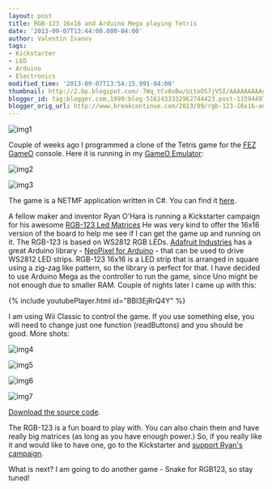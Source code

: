 ```yaml
---
layout: post
title: RGB-123 16x16 and Arduino Mega playing Tetris
date: '2013-09-07T13:44:00.000-04:00'
author: Valentin Ivanov
tags:
- Kickstarter
- LED
- Arduino
- Electronics
modified_time: '2013-09-07T13:54:15.991-04:00'
thumbnail: http://2.bp.blogspot.com/-7Wq_tCv0xBw/UitoOS7jV5I/AAAAAAAAAgg/GpkHz_Yz5Tw/s72-c/matrix.jpg
blogger_id: tag:blogger.com,1999:blog-5161433332962744423.post-1159449799765783067
blogger_orig_url: http://www.breakcontinue.com/2013/09/rgb-123-16x16-and-arduino-mega-playing.html
---
```

![img1](http://2.bp.blogspot.com/-7Wq_tCv0xBw/UitoOS7jV5I/AAAAAAAAAgg/GpkHz_Yz5Tw/s1600/matrix.jpg)

Couple of weeks ago I programmed a clone of the Tetris game for the [FEZ GameO](https://www.ghielectronics.com/catalog/product/448) console. Here it is running in my [GameO Emulator](https://www.ghielectronics.com/community/codeshare/entry/776):

![img2](http://4.bp.blogspot.com/-urU3azbJwec/UitYScw88mI/AAAAAAAAAfo/9SM-CCF37bM/s1600/1.jpg)

![img3](http://1.bp.blogspot.com/-JovH6VyssKs/UitYSTtpOSI/AAAAAAAAAfk/Wtt6xuC6LM0/s1600/4.jpg)

The game is a NETMF application written in C#. You can find it [here](https://www.ghielectronics.com/community/codeshare/entry/777).

A fellow maker and inventor Ryan O'Hara is running a Kickstarter campaign for his awesome [RGB-123 Led Matrices](http://www.kickstarter.com/projects/311408456/rgb-123-led-matrices) He was very kind to offer the 16x16 version of the board to help me see if I can get the game up and running on it. The RGB-123 is based on WS2812 RGB LEDs. [Adafruit Industries](http://www.adafruit.com/) has a great Arduino library - [NeoPixel for Arduino](https://github.com/adafruit/Adafruit_NeoPixel) - that can be used to drive WS2812 LED strips. RGB-123 16x16 is a LED strip that is arranged in square using a zig-zag like pattern, so the library is perfect for that. I have decided to use Arduino Mega as the controller to run the game, since Uno might be not enough due to smaller RAM. Couple of nights later I came up with this:

{% include youtubePlayer.html id="BBl3EjRrQ4Y" %}

I am using Wii Classic to control the game. If you use something else, you will need to change just one function (readButtons) and you should be good. More shots:

![img4](http://4.bp.blogspot.com/-CrD97fhpE7M/UitkfL3XigI/AAAAAAAAAgY/u36g4gzRxsk/s1600/5.jpg)

![img5](http://3.bp.blogspot.com/-GODDNAykeBI/UitkNfa3ZEI/AAAAAAAAAgI/xTnmcMQR20U/s1600/3.jpg)

![img6](http://3.bp.blogspot.com/-kSpV65Df_cA/UitkNT0389I/AAAAAAAAAgQ/ODBeC3ZrYLo/s1600/2.jpg)

![img7](http://1.bp.blogspot.com/-GODDNAykeBI/UitkNfa3ZEI/AAAAAAAAAf8/a815naAF78k/s1600/3.jpg)

[Download the source code](https://github.com/scout119/RGB123).

The RGB-123 is a fun board to play with. You can also chain them and have really big matrices (as long as you have enough power.) So, if you really like it and would like to have one, go to the Kickstarter and [support Ryan's campaign](http://www.kickstarter.com/projects/311408456/rgb-123-led-matrices).

What is next? I am going to do another game - Snake for RGB123, so stay tuned!